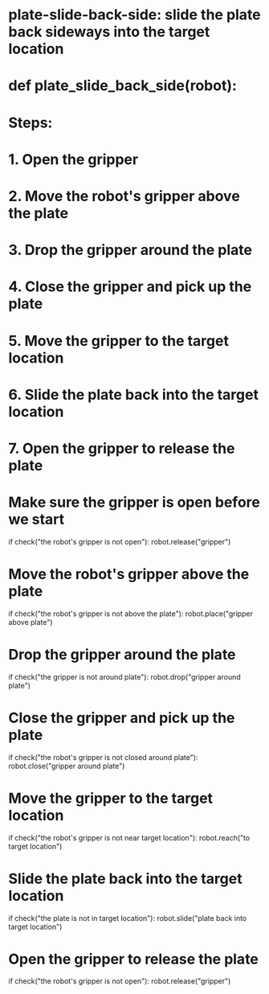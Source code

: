 # plate-slide-back-side: slide the plate back sideways into the target location
# def plate_slide_back_side(robot):

# Steps:
#  1. Open the gripper
#  2. Move the robot's gripper above the plate
#  3. Drop the gripper around the plate
#  4. Close the gripper and pick up the plate
#  5. Move the gripper to the target location
#  6. Slide the plate back into the target location
#  7. Open the gripper to release the plate

# Make sure the gripper is open before we start
if check("the robot's gripper is not open"):
    robot.release("gripper")
# Move the robot's gripper above the plate
if check("the robot's gripper is not above the plate"):
    robot.place("gripper above plate")
# Drop the gripper around the plate
if check("the gripper is not around plate"):
    robot.drop("gripper around plate")
# Close the gripper and pick up the plate
if check("the robot's gripper is not closed around plate"):
    robot.close("gripper around plate")
# Move the gripper to the target location
if check("the robot's gripper is not near target location"):
    robot.reach("to target location")
# Slide the plate back into the target location
if check("the plate is not in target location"):
    robot.slide("plate back into target location")
# Open the gripper to release the plate
if check("the robot's gripper is not open"):
    robot.release("gripper")